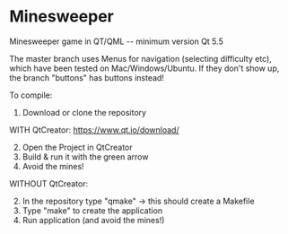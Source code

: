 # Minesweeper
Minesweeper game in QT/QML -- minimum version Qt 5.5

The master branch uses Menus for navigation (selecting difficulty etc), which have been tested on Mac/Windows/Ubuntu. If they don't show up, the branch "buttons" has buttons instead!

To compile:

1) Download or clone the repository

WITH QtCreator: https://www.qt.io/download/

2) Open the Project in QtCreator 
3) Build & run it with the green arrow
4) Avoid the mines!

WITHOUT QtCreator:

2) In the repository type "qmake" -> this should create a Makefile
3) Type "make" to create the application
4) Run application (and avoid the mines!)
